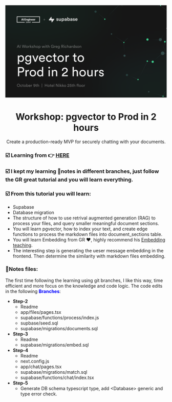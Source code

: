 <img alt="pgvector to Prod in 2 hours" src="./assets/hero.png">
<h1 align="center">Workshop: pgvector to Prod in 2 hours</h1>

<p align="center">
Create a production-ready MVP for securely chatting with your documents.
</p>

### ☑️ Learning from 👉 [HERE](https://github.com/gregnr/chatgpt-your-files)

### ☑️ I kept my learning 📝notes in different branches, just follow the GR great tutorial and you will learn everything.

### ☑️ From this tutorial you will learn:

- Supabase
- Database migration
- The structure of how to use retrival augmented generation (RAG) to process your files, and query smaller meaningful document sections.
- You will learn pgvector, how to index your text, and create edge functions to process the markdown files into document_sections table.
- You will learn Embedding from GR ❤️, highly recommend his [Embedding teaching](https://www.youtube.com/watch?v=Yhtjd7yGGGA&t=26s&ab_channel=RabbitHoleSyndrome).
- The interesting step is generating the ueser message embedding in the frontend. Then determine the similarity with markdown files embedding.

### 📑Notes files:<br>

The first time following the learning using git branches, I like this way, time efficient and more focus on the knowledge and code logic. The code edits in the following <span style="color:blue">**Branches**</span>: <br>

- **Step-2**
  - Readme
  - app/files/pages.tsx
  - supabase/functions/process/index.js
  - supbase/seed.sql
  - supabase/migrations/documents.sql<br>
- **Step-3**
  - Readme
  - supabase/migrations/embed.sql<br>
- **Step-4**
  - Readme
  - next.config.js
  - app/chat/pages.tsx
  - supabase/migrations/match.sql
  - supabase/functions/chat/index.tsx <br>
- **Step-5**
  - Generate DB schema typescript type, add \<Database> generic and type error check. <br>
